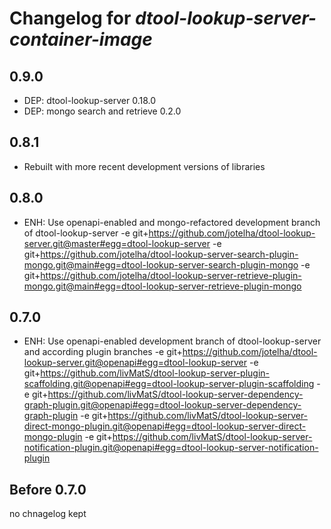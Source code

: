 # Changelog for *dtool-lookup-server-container-image*

## 0.9.0

- DEP: dtool-lookup-server 0.18.0
- DEP: mongo search and retrieve 0.2.0

## 0.8.1

- Rebuilt with more recent development versions of libraries

## 0.8.0

- ENH: Use openapi-enabled and mongo-refactored development branch of dtool-lookup-server
  -e git+https://github.com/jotelha/dtool-lookup-server.git@master#egg=dtool-lookup-server
  -e git+https://github.com/jotelha/dtool-lookup-server-search-plugin-mongo.git@main#egg=dtool-lookup-server-search-plugin-mongo
  -e git+https://github.com/jotelha/dtool-lookup-server-retrieve-plugin-mongo.git@main#egg=dtool-lookup-server-retrieve-plugin-mongo

## 0.7.0

- ENH: Use openapi-enabled development branch of dtool-lookup-server and according plugin branches
  -e git+https://github.com/jotelha/dtool-lookup-server.git@openapi#egg=dtool-lookup-server
  -e git+https://github.com/livMatS/dtool-lookup-server-plugin-scaffolding.git@openapi#egg=dtool-lookup-server-plugin-scaffolding
  -e git+https://github.com/livMatS/dtool-lookup-server-dependency-graph-plugin.git@openapi#egg=dtool-lookup-server-dependency-graph-plugin
  -e git+https://github.com/livMatS/dtool-lookup-server-direct-mongo-plugin.git@openapi#egg=dtool-lookup-server-direct-mongo-plugin
  -e git+https://github.com/livMatS/dtool-lookup-server-notification-plugin.git@openapi#egg=dtool-lookup-server-notification-plugin


## Before 0.7.0

no chnagelog kept
